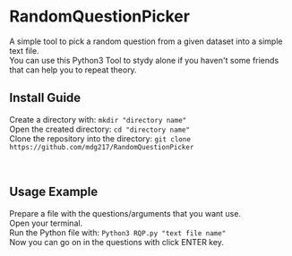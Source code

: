 # RandomQuestionPicker
A simple tool to pick a random question from a given dataset into a simple text file.<br>
You can use this Python3 Tool to stydy alone if you haven't some friends that can help you to repeat theory.


<h2>Install Guide</h2>
<p>
  Create a directory with: <code>mkdir "directory name"</code><br>
  Open the created directory: <code>cd "directory name"</code><br>
  Clone the repository into the directory: <code>git clone https://github.com/mdg217/RandomQuestionPicker</code><br>
</p>
<br>
<h2>Usage Example</h2>
<p>
  Prepare a file with the questions/arguments that you want use.<br>
  Open your terminal.<br>
  Run the Python file with: <code>Python3 RQP.py "text file name"</code><br>
  Now you can go on in the questions with click ENTER key.
</p>  
